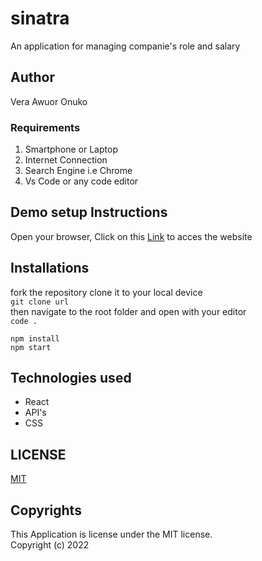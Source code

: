 # sinatra
An application for managing companie's role and salary

## Author
Vera Awuor Onuko

### Requirements
<ol>
<li>Smartphone or Laptop</li>
<li>Internet Connection</li>
<li>Search Engine i.e Chrome</li>
<li>Vs Code or any code editor</li>
</ol>

## Demo setup Instructions
Open your browser,
Click on this [Link](https://tourmaline-youtiao-528bbb.netlify.app/) to acces the website

## Installations
fork the repository
clone it to your local device <br>
`
git clone url 
`<br>
then navigate to the root folder and open with your editor<br>
`code .` <br>

`npm install`<br>
`npm start  `

## Technologies used
<ul>
<li>React</li>
<li>API's</li>
<li>CSS</li>
</ul>

## LICENSE
[MIT](https://choosealicense.com/licenses/mit/)


 ## Copyrights
 This Application is license under the MIT license. <br>
Copyright (c) 2022 
